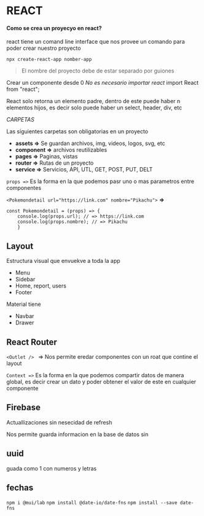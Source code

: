 # REACT

#### Como se crea un proyecyo en react?

react tiene un comand line interface que nos provee un comando para poder crear nuestro proyecto

`npx create-react-app nomber-app`

> El nombre del proyecto debe de estar separado por guiones

Crear un componente desde 0
*No es necesario importar react*
import React from "react";

React solo retorna un elemento padre, dentro de este puede haber n elementos hijos, 
es decir solo puede haber un select, header, div, etc


*CARPETAS*

Las siguientes carpetas son obligatorias en un proyecto

- **assets =>** Se guardan archivos, img, videos, logos, svg, etc
- **component =>** archivos reutilizables
- **pages =>** Paginas, vistas
- **router =>** Rutas de un proyecto
- **service =>** Servicios, API, UTL, GET, POST, PUT, DELT 


`props =>` Es la forma en la que podemos pasr uno o mas parametros entre componentes

`<Pokemondetail url="https://link.com" nombre="Pikachu">`
**=>**
```
const Pokemondetail = (props) => {
    console.log(props.url); // => https://link.com
    console.log(props.nombre); // => Pikachu
    }
```

## Layout

Estructura visual que envuekve a toda la app 

- Menu
- Sidebar
- Home, report, users
- Footer

Material tiene
- Navbar
- Drawer


## React Router

`<Outlet /> ` => Nos permite eredar componentes con un roat que contine el layout


`Context =>` Es la forma en la que podemos compartir datos de manera global, es decir crear un dato y poder obtener el valor de este en cualquier componente



## Firebase

Actuallizaciones sin nesecidad de refresh

Nos permite guarda informacion en la base de datos sin


## uuid 

guada como 1 con numeros y letras



## fechas

``npm i @mui/lab``
`npm install @date-io/date-fns`
`npm install --save date-fns`



 